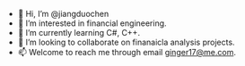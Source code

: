 - 👋 Hi, I’m @jiangduochen
- 👀 I’m interested in financial engineering. 
- 🌱 I’m currently learning C#, C++.
- 💞️ I’m looking to collaborate on finanaicla analysis projects.
- 📫 Welcome to reach me through email ginger17@me.com. 

<!---
jiangduochen/jiangduochen is a ✨ special ✨ repository because its `README.md` (this file) appears on your GitHub profile.
You can click the Preview link to take a look at your changes.
--->
